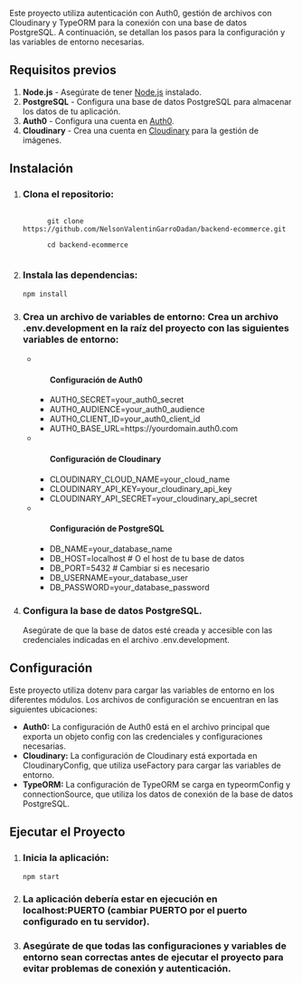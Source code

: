 Este proyecto utiliza autenticación con Auth0, gestión de archivos con Cloudinary y TypeORM para la conexión con una base de datos PostgreSQL. A continuación, se detallan los pasos para la configuración y las variables de entorno necesarias.

## Requisitos previos

1. **Node.js** - Asegúrate de tener [Node.js](https://nodejs.org/) instalado.
2. **PostgreSQL** - Configura una base de datos PostgreSQL para almacenar los datos de tu aplicación.
3. **Auth0** - Configura una cuenta en [Auth0](https://auth0.com/).
4. **Cloudinary** - Crea una cuenta en [Cloudinary](https://cloudinary.com/) para la gestión de imágenes.

## Instalación
<ol>
  <li>
    <h3>Clona el repositorio:</h3>
     <pre><code>
      git clone https://github.com/NelsonValentinGarroDadan/backend-ecommerce.git<br>
      cd backend-ecommerce
     </code></pre>
  </li>
  <li>
    <h3>Instala las dependencias:</h3>
    <pre><code>npm install</code></pre>
    
  </li>
  <li>
    <h3>Crea un archivo de variables de entorno: Crea un archivo .env.development en la raíz del proyecto con las siguientes variables de entorno:</h3>
    <ul>  
      <li>
        <ul>
          <h4>Configuración de Auth0</h4> 
        <li>AUTH0_SECRET=your_auth0_secret</li>
        <li>AUTH0_AUDIENCE=your_auth0_audience</li>
        <li>AUTH0_CLIENT_ID=your_auth0_client_id</li>
        <li>AUTH0_BASE_URL=https://yourdomain.auth0.com</li>
        </ul>
      </li>
      <li>
        <ul>
          <h4>Configuración de Cloudinary</h4>
          <li>CLOUDINARY_CLOUD_NAME=your_cloud_name</li>
          <li>CLOUDINARY_API_KEY=your_cloudinary_api_key</li>
          <li>CLOUDINARY_API_SECRET=your_cloudinary_api_secret</li>
        </ul>
      </li>
      <li>
        <ul>
        <h4>Configuración de PostgreSQL</h4> 
        <li>DB_NAME=your_database_name</li>
        <li>DB_HOST=localhost # O el host de tu base de datos</li>
        <li>DB_PORT=5432 # Cambiar si es necesario</li>
        <li>DB_USERNAME=your_database_user</li>
        <li>DB_PASSWORD=your_database_password</li>
        </ul>
      </li>
    </ul>
  </li>


  <li>
    <h3>Configura la base de datos PostgreSQL.</h3>
    Asegúrate de que la base de datos esté creada y accesible con las credenciales indicadas en el archivo .env.development.
  </li>
</ol>

## Configuración
Este proyecto utiliza dotenv para cargar las variables de entorno en los diferentes módulos. Los archivos de configuración se encuentran en las siguientes ubicaciones:
<ul>
  <li>
    <b>Auth0:</b> La configuración de Auth0 está en el archivo principal que exporta un objeto config con las credenciales y configuraciones necesarias.
  </li>
  <li>  
    <b>Cloudinary:</b> La configuración de Cloudinary está exportada en CloudinaryConfig, que utiliza useFactory para cargar las variables de entorno.
  </li>
  <li>
    <b>TypeORM:</b> La configuración de TypeORM se carga en typeormConfig y connectionSource, que utiliza los datos de conexión de la base de datos PostgreSQL.
  </li>
</ul>

## Ejecutar el Proyecto
<ol>
  <li>
    <h3>Inicia la aplicación:</h3>
    <pre><code>npm start</code></pre>
  </li>
  <li>
    <h3>La aplicación debería estar en ejecución en localhost:PUERTO (cambiar PUERTO por el puerto configurado en tu servidor).</h3>
  </li>
  <li>
    <h3>Asegúrate de que todas las configuraciones y variables de entorno sean correctas antes de ejecutar el proyecto para evitar problemas de conexión y autenticación.</h3>
  </li>
</ol>
